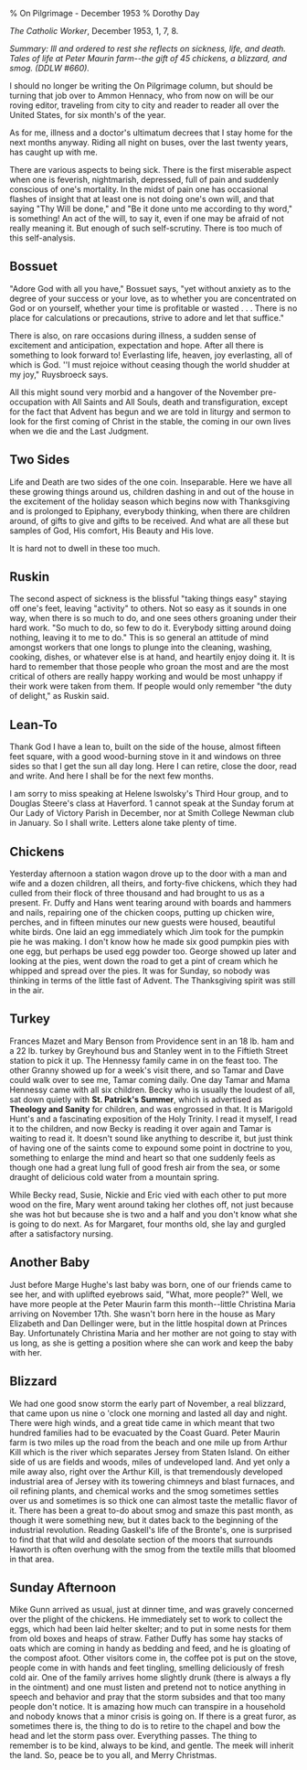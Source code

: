 % On Pilgrimage - December 1953
% Dorothy Day

*The Catholic Worker*, December 1953, 1, 7, 8.

*Summary: Ill and ordered to rest she reflects on sickness, life, and
death. Tales of life at Peter Maurin farm--the gift of 45 chickens, a
blizzard, and smog. (DDLW \#660).*

I should no longer be writing the On Pilgrimage column, but should be
turning that job over to Ammon Hennacy, who from now on will be our
roving editor, traveling from city to city and reader to reader all over
the United States, for six month's of the year.

As for me, illness and a doctor's ultimatum decrees that I stay home for
the next months anyway. Riding all night on buses, over the last twenty
years, has caught up with me.

There are various aspects to being sick. There is the first miserable
aspect when one is feverish, nightmarish, depressed, full of pain and
suddenly conscious of one's mortality. In the midst of pain one has
occasional flashes of insight that at least one is not doing one's own
will, and that saying "Thy Will be done," and "Be it done unto me
according to thy word," is something! An act of the will, to say it,
even if one may be afraid of not really meaning it. But enough of such
self-scrutiny. There is too much of this self-analysis.

Bossuet
-------

"Adore God with all you have," Bossuet says, "yet without anxiety as to
the degree of your success or your love, as to whether you are
concentrated on God or on yourself, whether your time is profitable or
wasted . . . There is no place for calculations or precautions, strive
to adore and let that suffice."

There is also, on rare occasions during illness, a sudden sense of
excitement and anticipation, expectation and hope. After all there is
something to look forward to! Everlasting life, heaven, joy everlasting,
all of which is God. ''I must rejoice without ceasing though the world
shudder at my joy," Ruysbroeck says.

All this might sound very morbid and a hangover of the November
pre-occupation with All Saints and All Souls, death and transfiguration,
except for the fact that Advent has begun and we are told in liturgy and
sermon to look for the first coming of Christ in the stable, the coming
in our own lives when we die and the Last Judgment.

Two Sides
---------

Life and Death are two sides of the one coin. Inseparable. Here we have
all these growing things around us, children dashing in and out of the
house in the excitement of the holiday season which begins now with
Thanksgiving and is prolonged to Epiphany, everybody thinking, when
there are children around, of gifts to give and gifts to be received.
And what are all these but samples of God, His comfort, His Beauty and
His love.

It is hard not to dwell in these too much.

Ruskin
------

The second aspect of sickness is the blissful "taking things easy"
staying off one's feet, leaving "activity" to others. Not so easy as it
sounds in one way, when there is so much to do, and one sees others
groaning under their hard work. "So much to do, so few to do it.
Everybody sitting around doing nothing, leaving it to me to do." This is
so general an attitude of mind amongst workers that one longs to plunge
into the cleaning, washing, cooking, dishes, or whatever else is at
hand, and heartily enjoy doing it. It is hard to remember that those
people who groan the most and are the most critical of others are really
happy working and would be most unhappy if their work were taken from
them. If people would only remember "the duty of delight," as Ruskin
said.

Lean-To
--------

Thank God I have a lean to, built on the side of the house, almost
fifteen feet square, with a good wood-burning stove in it and windows on
three sides so that I get the sun all day long. Here I can retire, close
the door, read and write. And here I shall be for the next few months.

I am sorry to miss speaking at Helene Iswolsky's Third Hour group, and
to Douglas Steere's class at Haverford. 1 cannot speak at the Sunday
forum at Our Lady of Victory Parish in December, nor at Smith College
Newman club in January. So I shall write. Letters alone take plenty of
time.

Chickens
--------

Yesterday afternoon a station wagon drove up to the door with a man and
wife and a dozen children, all theirs, and forty-five chickens, which
they had culled from their flock of three thousand and had brought to us
as a present. Fr. Duffy and Hans went tearing around with boards and
hammers and nails, repairing one of the chicken coops, putting up
chicken wire, perches, and in fifteen minutes our new guests were
housed, beautiful white birds. One laid an egg immediately which Jim
took for the pumpkin pie he was making. I don't know how he made six
good pumpkin pies with one egg, but perhaps be used egg powder too.
George showed up later and looking at the pies, went down the road to
get a pint of cream which he whipped and spread over the pies. It was
for Sunday, so nobody was thinking in terms of the little fast of
Advent. The Thanksgiving spirit was still in the air.

Turkey
------

Frances Mazet and Mary Benson from Providence sent in an 18 lb. ham and
a 22 lb. turkey by Greyhound bus and Stanley went in to the Fiftieth
Street station to pick it up. The Hennessy family came in on the feast
too. The other Granny showed up for a week's visit there, and so Tamar
and Dave could walk over to see me, Tamar coming daily. One day Tamar
and Mama Hennessy came with all six children. Becky who is usually the
loudest of all, sat down quietly with **St. Patrick's Summer**, which is
advertised as **Theology and Sanity** for children, and was engrossed in
that. It is Marigold Hunt's and a fascinating exposition of the Holy
Trinity. I read it myself, I read it to the children, and now Becky is
reading it over again and Tamar is waiting to read it. It doesn't sound
like anything to describe it, but just think of having one of the saints
come to expound some point in doctrine to you, something to enlarge the
mind and heart so that one suddenly feels as though one had a great lung
full of good fresh air from the sea, or some draught of delicious cold
water from a mountain spring.

While Becky read, Susie, Nickie and Eric vied with each other to put
more wood on the fire, Mary went around taking her clothes off, not just
because she was hot but because she is two and a half and you don't know
what she is going to do next. As for Margaret, four months old, she lay
and gurgled after a satisfactory nursing.

Another Baby
------------

Just before Marge Hughe's last baby was born, one of our friends came to
see her, and with uplifted eyebrows said, "What, more people?" Well, we
have more people at the Peter Maurin farm this month--little Christina
Maria arriving on November 17th. She wasn't born here in the house as
Mary Elizabeth and Dan Dellinger were, but in the little hospital down
at Princes Bay. Unfortunately Christina Maria and her mother are not
going to stay with us long, as she is getting a position where she can
work and keep the baby with her.

Blizzard
--------

We had one good snow storm the early part of November, a real blizzard,
that came upon us nine o 'clock one morning and lasted all day and
night. There were high winds, and a great tide came in which meant that
two hundred families had to be evacuated by the Coast Guard. Peter
Maurin farm is two miles up the road from the beach and one mile up from
Arthur Kill which is the river which separates Jersey from Staten
Island. On either side of us are fields and woods, miles of undeveloped
land. And yet only a mile away also, right over the Arthur Kill, is that
tremendously developed industrial area of Jersey with its towering
chimneys and blast furnaces, and oil refining plants, and chemical works
and the smog sometimes settles over us and sometimes is so thick one can
almost taste the metallic flavor of it. There has been a great to-do
about smog and smaze this past month, as though it were something new,
but it dates back to the beginning of the industrial revolution. Reading
Gaskell's life of the Bronte's, one is surprised to find that that wild
and desolate section of the moors that surrounds Haworth is often
overhung with the smog from the textile mills that bloomed in that area.

Sunday Afternoon
----------------

Mike Gunn arrived as usual, just at dinner time, and was gravely
concerned over the plight of the chickens. He immediately set to work to
collect the eggs, which had been laid helter skelter; and to put in some
nests for them from old boxes and heaps of straw. Father Duffy has some
hay stacks of oats which are coming in handy as bedding and feed, and he
is gloating of the compost afoot. Other visitors come in, the coffee pot
is put on the stove, people come in with hands and feet tingling,
smelling deliciously of fresh cold air. One of the family arrives home
slightly drunk (there is always a fly in the ointment) and one must
listen and pretend not to notice anything in speech and behavior and
pray that the storm subsides and that too many people don't notice. It
is amazing how much can transpire in a household and nobody knows that a
minor crisis is going on. If there is a great furor, as sometimes there
is, the thing to do is to retire to the chapel and bow the head and let
the storm pass over. Everything passes. The thing to remember is to be
kind, always to be kind, and gentle. The meek will inherit the land. So,
peace be to you all, and Merry Christmas.
